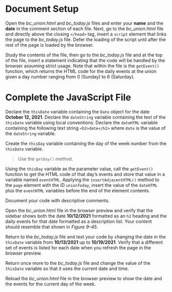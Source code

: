 # Document Setup

Open the _bc_union.html_ and _bc_today.js_ files and enter your **name** and the **date** in the comment section of each file. Next, go to the _bc_union.html_ file and directly above the closing `</head>` tag, insert a `script` element that links the page to the _bc_today.js_ file. Defer the loading of the script until after the rest of the page is loaded by the browser.

Study the contents of the file, then go to the _bc_today.js_ file and at the top of the file, insert a statement indicating that the code will be handled by the browser assuming strict usage. Note that within the file is the `getEvent()` function, which returns the HTML code for the daily events at the union given a day number ranging from 0 (Sunday) to 6 (Saturday).

# Complete the JavaScript File

Declare the `thisDate` variable containing the `Date` object for the date **October 12, 2021**. Declare the `dateString` variable containing the text of the `thisDate` variable using local conventions. Declare the `dateHTML` variable containing the following text string `<h2>date</h2>` where `date` is the value of the `dateString` variable.

Create the `thisDay` variable containing the day of the week number from the `thisDate` variable.

> Use the `getDay()` method.

Using the `thisDay` variable as the parameter value, call the `getEvent()` function to get the HTML code of that day’s events and store that value in a variable named `eventHTML`. Applying the `insertAdjacentHTML()` method to the `page` element with the ID `unionToday`, insert the value of the `dateHTML` plus the `eventHTML` variables before the end of the element contents.

Document your code with descriptive comments.

Open the bc_union.html file in the browser preview and verify that the sidebar shows both the date **10/12/2021** formatted as an `h2` heading and the daily events for that date formatted as a description list. Your content should resemble that shown in _Figure 9–45_.

Return to the _bc_today.js_ file and test your code by changing the date in the `thisDate` variable from **10/13/2021** up to **10/19/2021**. Verify that a different set of events is listed for each date when you refresh the page in the browser preview.

Return once more to the _bc_today.js_ file and change the value of the `thisDate` variable so that it uses the current date and time.

Reload the _bc_union.html_ file in the browser preview to show the date and the events for the current day of the week.
